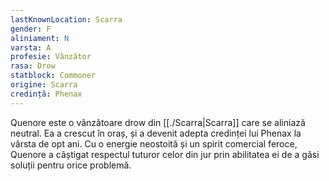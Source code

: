 ```yaml
---
lastKnownLocation: Scarra
gender: F
aliniament: N
varsta: A
profesie: Vânzător
rasa: Drow
statblock: Commoner
origine: Scarra
credință: Phenax
---
```


 Quenore este o vânzătoare drow din [[./Scarra|Scarra]] care se aliniază neutral. Ea a crescut în oraș, și a devenit adepta credinței lui Phenax la vârsta de opt ani. Cu o energie neostoită și un spirit comercial feroce, Quenore a câștigat respectul tuturor celor din jur prin abilitatea ei de a găsi soluții pentru orice problemă.

